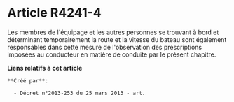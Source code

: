 # Article R4241-4

Les membres de l'équipage et les autres personnes se trouvant à bord et déterminant temporairement la route et la vitesse du
bateau sont également responsables dans cette mesure de l'observation des prescriptions imposées au conducteur en matière de
conduite par le présent chapitre.

**Liens relatifs à cet article**

	**Créé par**:

	  - Décret n°2013-253 du 25 mars 2013 - art.
